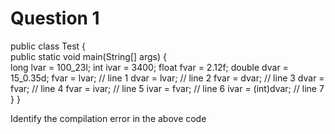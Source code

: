
# Question 1
public class Test { <br/>
		public static void main(String[] args) { <br/>
				long lvar = 100_23l; 
				int ivar = 3400;
				float fvar = 2.12f;
				double dvar = 15_0.35d;
				fvar = lvar;  // line 1
				dvar = lvar;  // line 2
				fvar = dvar;  // line 3
				dvar = fvar;  // line 4
				fvar = ivar;  // line 5
				ivar = fvar;  // line 6
				ivar = (int)dvar;  // line 7
		}
}

Identify the compilation error in the above code








